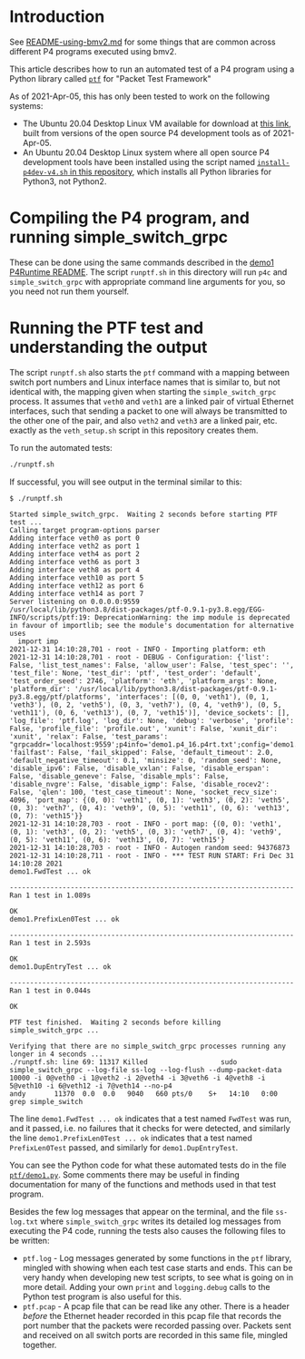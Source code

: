 # Introduction

See [README-using-bmv2.md](../README-using-bmv2.md) for some things
that are common across different P4 programs executed using bmv2.

This article describes how to run an automated test of a P4 program
using a Python library called [`ptf`](https://github.com/p4lang/ptf)
for "Packet Test Framework"

As of 2021-Apr-05, this has only been tested to work on the following systems:

+ The Ubuntu 20.04 Desktop Linux VM available for download at [this
  link](https://drive.google.com/file/d/13SwWBEnApknu84fG9otwbL5NC78tut-d/view?usp=sharing),
  built from versions of the open source P4 development tools as of
  2021-Apr-05.
+ An Ubuntu 20.04 Desktop Linux system where all open source P4
  development tools have been installed using the script named
  [`install-p4dev-v4.sh` in this
  repository](../bin/README-install-troubleshooting.md), which
  installs all Python libraries for Python3, not Python2.


# Compiling the P4 program, and running simple_switch_grpc

These can be done using the same commands described in the [demo1
P4Runtime README](README-p4runtime.md).  The script `runptf.sh` in
this directory will run `p4c` and `simple_switch_grpc` with
appropriate command line arguments for you, so you need not run them
yourself.


# Running the PTF test and understanding the output

The script `runptf.sh` also starts the `ptf` command with a mapping
between switch port numbers and Linux interface names that is similar
to, but not identical with, the mapping given when starting the
`simple_switch_grpc` process.  It assumes that `veth0` and `veth1` are
a linked pair of virtual Ethernet interfaces, such that sending a
packet to one will always be transmitted to the other one of the pair,
and also `veth2` and `veth3` are a linked pair, etc. exactly as the
`veth_setup.sh` script in this repository creates them.

To run the automated tests:
```bash
./runptf.sh
```

If successful, you will see output in the terminal similar to this:
```
$ ./runptf.sh

Started simple_switch_grpc.  Waiting 2 seconds before starting PTF test ...
Calling target program-options parser
Adding interface veth0 as port 0
Adding interface veth2 as port 1
Adding interface veth4 as port 2
Adding interface veth6 as port 3
Adding interface veth8 as port 4
Adding interface veth10 as port 5
Adding interface veth12 as port 6
Adding interface veth14 as port 7
Server listening on 0.0.0.0:9559
/usr/local/lib/python3.8/dist-packages/ptf-0.9.1-py3.8.egg/EGG-INFO/scripts/ptf:19: DeprecationWarning: the imp module is deprecated in favour of importlib; see the module's documentation for alternative uses
  import imp
2021-12-31 14:10:28,701 - root - INFO - Importing platform: eth
2021-12-31 14:10:28,701 - root - DEBUG - Configuration: {'list': False, 'list_test_names': False, 'allow_user': False, 'test_spec': '', 'test_file': None, 'test_dir': 'ptf', 'test_order': 'default', 'test_order_seed': 2746, 'platform': 'eth', 'platform_args': None, 'platform_dir': '/usr/local/lib/python3.8/dist-packages/ptf-0.9.1-py3.8.egg/ptf/platforms', 'interfaces': [(0, 0, 'veth1'), (0, 1, 'veth3'), (0, 2, 'veth5'), (0, 3, 'veth7'), (0, 4, 'veth9'), (0, 5, 'veth11'), (0, 6, 'veth13'), (0, 7, 'veth15')], 'device_sockets': [], 'log_file': 'ptf.log', 'log_dir': None, 'debug': 'verbose', 'profile': False, 'profile_file': 'profile.out', 'xunit': False, 'xunit_dir': 'xunit', 'relax': False, 'test_params': "grpcaddr='localhost:9559';p4info='demo1.p4_16.p4rt.txt';config='demo1.p4_16.json'", 'failfast': False, 'fail_skipped': False, 'default_timeout': 2.0, 'default_negative_timeout': 0.1, 'minsize': 0, 'random_seed': None, 'disable_ipv6': False, 'disable_vxlan': False, 'disable_erspan': False, 'disable_geneve': False, 'disable_mpls': False, 'disable_nvgre': False, 'disable_igmp': False, 'disable_rocev2': False, 'qlen': 100, 'test_case_timeout': None, 'socket_recv_size': 4096, 'port_map': {(0, 0): 'veth1', (0, 1): 'veth3', (0, 2): 'veth5', (0, 3): 'veth7', (0, 4): 'veth9', (0, 5): 'veth11', (0, 6): 'veth13', (0, 7): 'veth15'}}
2021-12-31 14:10:28,703 - root - INFO - port map: {(0, 0): 'veth1', (0, 1): 'veth3', (0, 2): 'veth5', (0, 3): 'veth7', (0, 4): 'veth9', (0, 5): 'veth11', (0, 6): 'veth13', (0, 7): 'veth15'}
2021-12-31 14:10:28,703 - root - INFO - Autogen random seed: 94376873
2021-12-31 14:10:28,711 - root - INFO - *** TEST RUN START: Fri Dec 31 14:10:28 2021
demo1.FwdTest ... ok

----------------------------------------------------------------------
Ran 1 test in 1.089s

OK
demo1.PrefixLen0Test ... ok

----------------------------------------------------------------------
Ran 1 test in 2.593s

OK
demo1.DupEntryTest ... ok

----------------------------------------------------------------------
Ran 1 test in 0.044s

OK

PTF test finished.  Waiting 2 seconds before killing simple_switch_grpc ...

Verifying that there are no simple_switch_grpc processes running any longer in 4 seconds ...
./runptf.sh: line 69: 11317 Killed                  sudo simple_switch_grpc --log-file ss-log --log-flush --dump-packet-data 10000 -i 0@veth0 -i 1@veth2 -i 2@veth4 -i 3@veth6 -i 4@veth8 -i 5@veth10 -i 6@veth12 -i 7@veth14 --no-p4
andy       11370  0.0  0.0   9040   660 pts/0    S+   14:10   0:00 grep simple_switch

```

The line `demo1.FwdTest ... ok` indicates that a test named `FwdTest`
was run, and it passed, i.e. no failures that it checks for were
detected, and similarly the line `demo1.PrefixLen0Test ... ok`
indicates that a test named `PrefixLen0Test` passed, and similarly for
`demo1.DupEntryTest`.

You can see the Python code for what these automated tests do in the
file [`ptf/demo1.py`](ptf/demo1.py).  Some comments there may be
useful in finding documentation for many of the functions and methods
used in that test program.

Besides the few log messages that appear on the terminal, and the file
`ss-log.txt` where `simple_switch_grpc` writes its detailed log
messages from executing the P4 code, running the tests also causes the
following files to be written:

+ `ptf.log` - Log messages generated by some functions in the `ptf`
  library, mingled with showing when each test case starts and ends.
  This can be very handy when developing new test scripts, to see what
  is going on in more detail.  Adding your own `print` and
  `logging.debug` calls to the Python test program is also useful for
  this.
+ `ptf.pcap` - A pcap file that can be read like any other.  There is
  a header _before_ the Ethernet header recorded in this pcap file
  that records the port number that the packets were recorded passing
  over.  Packets sent and received on all switch ports are recorded in
  this same file, mingled together.
